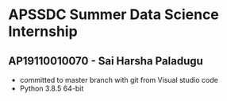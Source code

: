 # APSSDC Summer Data Science Internship
## AP19110010070 - Sai Harsha Paladugu
- committed to master branch with git from Visual studio code
- Python 3.8.5 64-bit
